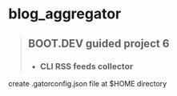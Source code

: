 # blog_aggregator
> ## BOOT.DEV guided project 6
> * ### CLI RSS feeds collector


create .gatorconfig.json file at $HOME directory 